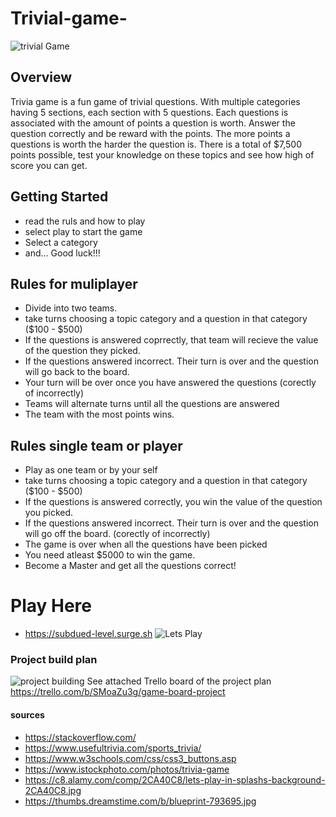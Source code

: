 # Trivial-game-
 
 ![trivial Game](https://media.istockphoto.com/photos/trivia-picture-id835649938?k=20&m=835649938&s=612x612&w=0&h=FQceQIrjNozRGuFPHUApCVG_NIKXSo6wslbz-b96LjM=)
## Overview

Trivia game is a fun game of trivial questions. With multiple categories having 5 sections, each section with 5 questions. Each questions is associated with the amount of points a question is worth. Answer the question correctly and be reward with the points. The more points a questions is worth the harder the question is. There is a total of $7,500 points possible, test your knowledge on these topics and see how high of score you can get.  


## Getting Started 

- read the ruls and how to play 
- select play to start the game  
- Select a category 
- and... Good luck!!! 

## Rules for muliplayer
- Divide into two teams. 
- take turns choosing a topic category and a question in that category ($100 - $500) 
- If the questions is answered coprrectly, that team will recieve the value of the question they picked.
- If the questions answered incorrect. Their turn is over and the question will go back to the board.
- Your turn will be over once you have answered the questions (corectly of incorrectly) 
- Teams will alternate turns until all the questions are answered 
- The team with the most points wins. 

## Rules single team or player 
- Play as one team or by your self 
- take turns choosing a topic category and a question in that category ($100 - $500)  
- If the questions is answered correctly, you win the value of the question you picked.
- If the questions answered incorrect. Their turn is over and the question will go off the board. (corectly of incorrectly) 
- The game is over when all the questions have been picked 
- You need atleast $5000 to win the game. 
- Become a Master and get all the questions correct!

# Play Here
-   https://subdued-level.surge.sh
![Lets Play](https://c8.alamy.com/comp/2CA40C8/lets-play-in-splashs-background-2CA40C8.jpg)

### Project build plan 
![project building](https://thumbs.dreamstime.com/b/blueprint-793695.jpg)
See attached Trello board of the project plan https://trello.com/b/SMoaZu3g/game-board-project

#### sources
-   https://stackoverflow.com/
-   https://www.usefultrivia.com/sports_trivia/
-   https://www.w3schools.com/css/css3_buttons.asp
-   https://www.istockphoto.com/photos/trivia-game
-   https://c8.alamy.com/comp/2CA40C8/lets-play-in-splashs-background-2CA40C8.jpg
-   https://thumbs.dreamstime.com/b/blueprint-793695.jpg
